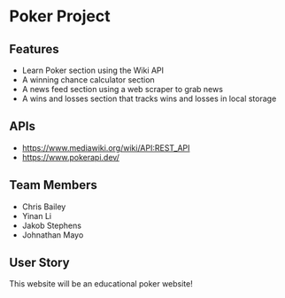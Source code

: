 # Poker Project
## Features
* Learn Poker section using the Wiki API
* A winning chance calculator section
* A news feed section using a web scraper to grab news
* A wins and losses section that tracks wins and losses in local storage

## APIs
* https://www.mediawiki.org/wiki/API:REST_API
* https://www.pokerapi.dev/

## Team Members
* Chris Bailey
* Yinan Li
* Jakob Stephens
* Johnathan Mayo

## User Story
This website will be an educational poker website!